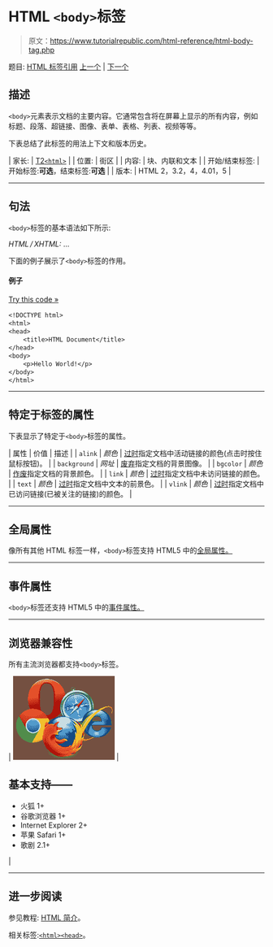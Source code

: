 # HTML `<body>`标签

> 原文：<https://www.tutorialrepublic.com/html-reference/html-body-tag.php>

题目: [HTML 标签引用](../faq.php#php-mysql) [上一个](html-blockquote-tag.php) | [下一个](html-br-tag.php)

## 描述

`<body>`元素表示文档的主要内容。它通常包含将在屏幕上显示的所有内容，例如标题、段落、超链接、图像、表单、表格、列表、视频等等。

下表总结了此标签的用法上下文和版本历史。

| 家长: | [T2`<html>`](html-html-tag.php) |
| 位置: | 街区 |
| 内容: | 块、内联和文本 |
| 开始/结束标签: | 开始标签:**可选**，结束标签:**可选** |
| 版本: | HTML 2，3.2，4，4.01，5 |

* * *

## 句法

`<body>`标签的基本语法如下所示:

*HTML / XHTML:* <body> ... </body>

下面的例子展示了`<body>`标签的作用。

#### 例子

[Try this code »](../codelab.php?topic=html&file=body-tag "Try this code using online Editor")

```
<!DOCTYPE html>
<html>
<head>
    <title>HTML Document</title>
</head>
<body>
    <p>Hello World!</p>
</body>
</html>
```

* * *

## 特定于标签的属性

下表显示了特定于`<body>`标签的属性。

| 属性 | 价值 | 描述 |
| `alink` | *颜色* | [过时](../definitions.php#obsolete "Not supported in HTML5")指定文档中活动链接的颜色(点击时按住鼠标按钮)。 |
| `background` | *网址* | [废弃](../definitions.php#obsolete "Not supported in HTML5")指定文档的背景图像。 |
| `bgcolor` | *颜色* | [作废](../definitions.php#obsolete "Not supported in HTML5")指定文档的背景颜色。 |
| `link` | *颜色* | [过时](../definitions.php#obsolete "Not supported in HTML5")指定文档中未访问链接的颜色。 |
| `text` | *颜色* | [过时](../definitions.php#obsolete "Not supported in HTML5")指定文档中文本的前景色。 |
| `vlink` | *颜色* | [过时](../definitions.php#obsolete "Not supported in HTML5")指定文档中已访问链接(已被关注的链接)的颜色。 |

* * *

## 全局属性

像所有其他 HTML 标签一样，`<body>`标签支持 HTML5 中的[全局属性。](html5-global-attributes.php)

* * *

## 事件属性

`<body>`标签还支持 HTML5 中的[事件属性。](html5-event-attributes.php)

* * *

## 浏览器兼容性

所有主流浏览器都支持`<body>`标签。

| ![Browsers Icon](img/e9331123c77668c1832e541c2fca1002.png) | 

## 基本支持——

*   火狐 1+
*   谷歌浏览器 1+
*   Internet Explorer 2+
*   苹果 Safari 1+
*   歌剧 2.1+

 |

* * *

## 进一步阅读

参见教程: [HTML 简介](../html-tutorial/html-introduction.php)。

相关标签:[`<html>`](html-html-tag.php)[`<head>`](html-head-tag.php)。